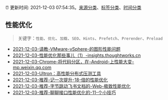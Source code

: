 :alarm_clock: 更新时间: 2021-12-03 07:54:35。[来源分类](../README.md)、[标签分类](../TAGS.md)、[时间分类](../TIMELINE.md)

## 性能优化


> 关键字：`性能`、`优化`、`加载`、`SEO`、`Hints`、`Prefetch`、`Prerender`、`Preload`



- [2021-12-03-请教-VMware-vSphere-的图形性能问题](https://www.v2ex.com/t/819784) 
- [2021-12-03-性能优化那些事儿（1）-insights.thoughtworks.cn](https://blogread.cn/news/go.php?idItem=14827&url=https%3A%2F%2Finsights.thoughtworks.cn%2Fperformance-turning-practice-1%2F%3Fcomefrom%3Dhttps%253A%252F%252Fblogread.cn%252Fnews%252F) 
- [2021-12-03-Chrome-将代码分区，在-Android-上性能大变-mp.weixin.qq.com](https://blogread.cn/news/go.php?idItem=14825&url=https%3A%2F%2Fmp.weixin.qq.com%2Fs%2Fge-vX2dMn3N4Pmcnz8mjTQ%3Fcomefrom%3Dhttps%253A%252F%252Fblogread.cn%252Fnews%252F) 
- [2021-12-03-Ultron：高性能分布式压测工具](https://toutiao.io/k/l14jbpy) 
- [2021-12-03-推荐-记一次提升-18-倍的性能优化](https://toutiao.io/k/4m3cbld) 
- [2021-12-03-推荐-字节跳动飞书文档的-Web-极致性能优化](https://toutiao.io/k/v1nqbu5) 
- [2021-12-03-推荐-聊聊接口性能优化的-11-个小技巧](https://toutiao.io/k/4i9d6w2) 